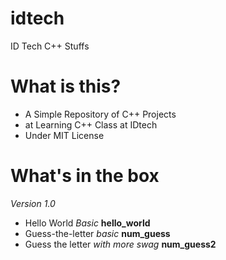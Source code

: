 idtech
======

ID Tech C++ Stuffs

What is this?
=============

- A Simple Repository of C++ Projects
- at Learning C++ Class at IDtech
- Under MIT License

What's in the box
=================
*Version 1.0*

- Hello World *Basic* **hello_world**
- Guess-the-letter *basic* **num_guess**
- Guess the letter *with more swag* **num_guess2**
